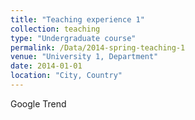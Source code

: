 ```yaml
---
title: "Teaching experience 1"
collection: teaching
type: "Undergraduate course"
permalink: /Data/2014-spring-teaching-1
venue: "University 1, Department"
date: 2014-01-01
location: "City, Country"
---
```

<p>Google Trend</p>
<script type="text/javascript" src="https://ssl.gstatic.com/trends_nrtr/1982_RC01/embed_loader.js"></script> <script type="text/javascript"> trends.embed.renderExploreWidget("GEO_MAP", {"comparisonItem":[{"keyword":"/m/04sv4","geo":"US","time":"today 12-m"},{"keyword":"/m/06q07","geo":"US","time":"today 12-m"}],"category":0,"property":""}, {"exploreQuery":"geo=US&q=%2Fm%2F04sv4,%2Fm%2F06q07&date=today 12-m,today 12-m","guestPath":"https://trends.google.com:443/trends/embed/"}); </script> 
